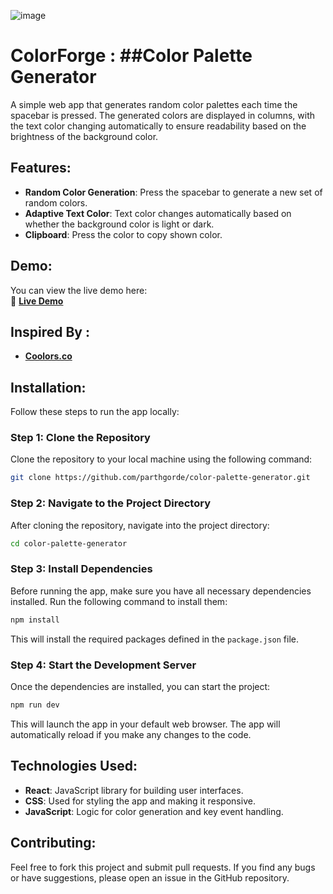![image](https://github.com/user-attachments/assets/9d720270-9e57-4839-a8c4-fa2ded1e9730)
# ColorForge : ##Color Palette Generator

A simple web app that generates random color palettes each time the spacebar is pressed. The generated colors are displayed in columns, with the text color changing automatically to ensure readability based on the brightness of the background color.

## Features:
- **Random Color Generation**: Press the spacebar to generate a new set of random colors.
- **Adaptive Text Color**: Text color changes automatically based on whether the background color is light or dark.
- **Clipboard**: Press the color to copy shown color.

## Demo:
You can view the live demo here:  
🚀 **[Live Demo](https://colors-by-thrap.vercel.app/)** 


## Inspired By :
-  **[Coolors.co](https://coolors.co/generate)**


## Installation:

Follow these steps to run the app locally:

### Step 1: Clone the Repository

Clone the repository to your local machine using the following command:

```bash
git clone https://github.com/parthgorde/color-palette-generator.git
```



### Step 2: Navigate to the Project Directory

After cloning the repository, navigate into the project directory:

```bash
cd color-palette-generator
```

### Step 3: Install Dependencies

Before running the app, make sure you have all necessary dependencies installed. Run the following command to install them:

```bash
npm install
```

This will install the required packages defined in the `package.json` file.

### Step 4: Start the Development Server

Once the dependencies are installed, you can start the project:

```bash
npm run dev
```

This will launch the app in your default web browser. The app will automatically reload if you make any changes to the code.

## Technologies Used:
- **React**: JavaScript library for building user interfaces.
- **CSS**: Used for styling the app and making it responsive.
- **JavaScript**: Logic for color generation and key event handling.



## Contributing:

Feel free to fork this project and submit pull requests. If you find any bugs or have suggestions, please open an issue in the GitHub repository.

